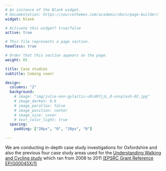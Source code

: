 ```yaml
---
# An instance of the Blank widget.
# Documentation: https://sourcethemes.com/academic/docs/page-builder/
widget: blank

# Activate this widget? true/false
active: true

# This file represents a page section.
headless: true

# Order that this section appears on the page.
weight: 65

title: Case studies
subtitle: Coming soon!

design:
  columns: "2"
  background:
    # image: "img/julie-ann-gylaitis-uRidUYjjL_8-unsplash-02.jpg"
    # image_darken: 0.6
    # image_parallax: false
    # image_position: center
    # image_size: cover
    # text_color_light: true
  spacing:
    padding: ["20px", "0", "20px", "0"]

---
```


We are conducting in-depth case study investigations for Oxfordshire and also the previous four case study areas used for the [Understanding Walking and Cycling study](/publication/pooley-2011-understanding-waking-cycling/) which ran from 2008 to 2011 [(EPSRC Grant Reference EP/G00045X/1)](https://gow.epsrc.ukri.org/NGBOViewGrant.aspx?GrantRef=EP/G00045X/1)